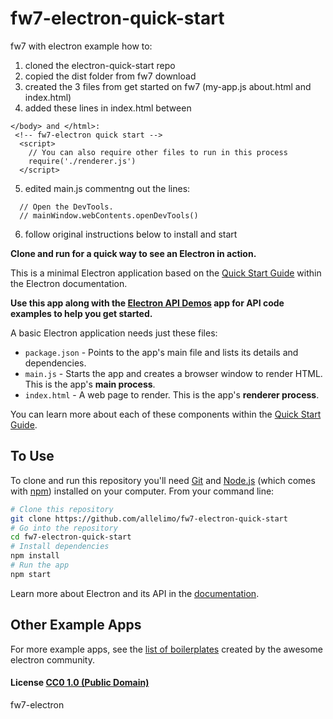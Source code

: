 # fw7-electron-quick-start

fw7 with electron example how to:

1. cloned the electron-quick-start repo 
2. copied the dist folder from fw7 download
3. created the 3 files from get started on fw7 (my-app.js about.html and index.html)
4. added these lines in index.html between 
```
</body> and </html>:
 <!-- fw7-electron quick start -->
  <script>
    // You can also require other files to run in this process
    require('./renderer.js')
  </script>
```
5. edited main.js commentng out the lines:
```
  // Open the DevTools.
  // mainWindow.webContents.openDevTools()
```
6. follow original instructions below to install and start

**Clone and run for a quick way to see an Electron in action.**

This is a minimal Electron application based on the [Quick Start Guide](http://electron.atom.io/docs/latest/tutorial/quick-start) within the Electron documentation.

**Use this app along with the [Electron API Demos](http://electron.atom.io/#get-started) app for API code examples to help you get started.**

A basic Electron application needs just these files:

- `package.json` - Points to the app's main file and lists its details and dependencies.
- `main.js` - Starts the app and creates a browser window to render HTML. This is the app's **main process**.
- `index.html` - A web page to render. This is the app's **renderer process**.

You can learn more about each of these components within the [Quick Start Guide](http://electron.atom.io/docs/latest/tutorial/quick-start).

## To Use

To clone and run this repository you'll need [Git](https://git-scm.com) and [Node.js](https://nodejs.org/en/download/) (which comes with [npm](http://npmjs.com)) installed on your computer. From your command line:

```bash
# Clone this repository
git clone https://github.com/allelimo/fw7-electron-quick-start
# Go into the repository
cd fw7-electron-quick-start
# Install dependencies
npm install
# Run the app
npm start
```

Learn more about Electron and its API in the [documentation](http://electron.atom.io/docs/latest).

## Other Example Apps

For more example apps, see the
[list of boilerplates](http://electron.atom.io/community/#boilerplates)
created by the awesome electron community.

#### License [CC0 1.0 (Public Domain)](LICENSE.md)

fw7-electron
